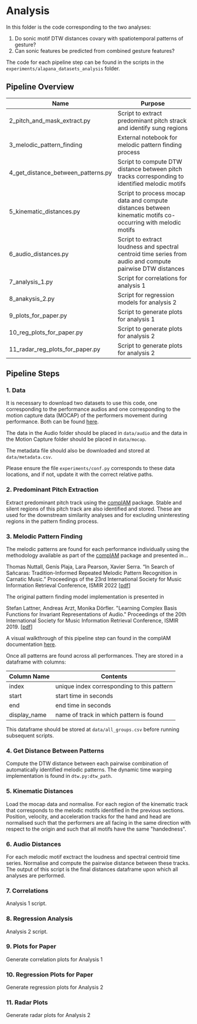 # Analysis

In this folder is the code corresponding to the two analyses:

1. Do sonic motif DTW distances covary with spatiotemporal patterns of gesture?
2. Can sonic features be predicted from combined gesture features?

The code for each pipeline step can be found in the scripts in the `experiments/alapana_datasets_analysis` folder.

## Pipeline Overview

| Name |Purpose  |
|--|--|
| 2_pitch_and_mask_extract.py | Script to extract predominant pitch strack and identify sung regions |
| 3_melodic_pattern_finding | External notebook for melodic pattern finding process|
| 4_get_distance_between_patterns.py | Script to compute DTW distance between pitch tracks corresponding to identified melodic motifs |
| 5_kinematic_distances.py | Script to process mocap data and compute distances between kinematic motifs co-occurring with melodic motifs|
| 6_audio_distances.py | Script to extract loudness and spectral centroid time series from audio and compute pairwise DTW distances |
|7_analysis_1.py | Script for correlations for analysis 1|
|8_anakysis_2.py | Script for regression models for analysis 2|
|9_plots_for_paper.py  |  Script to generate plots for analysis 1|
|10_reg_plots_for_paper.py |  Script to generate plots for analysis 2|
|11_radar_reg_plots_for_paper.py|  Script to generate plots for analysis 2|


## Pipeline Steps

### 1. Data
It is necessary to download two datasets to use this code, one corresponding to the performance audios and one corresponding to the motion capture data (MOCAP) of the performers movement during performance. Both can be found [here](https://owncloud.gwdg.de/index.php/s/CcTprqZ7dAFIg8Q). 

The data in the Audio folder should be placed in `data/audio` and the data in the Motion Capture folder should be placed in `data/mocap`.

The metadata file should also be downloaded and stored at `data/metadata.csv`.

Please ensure the file `experiments/conf.py` corresponds to these data locations, and if not, update it with the correct relative paths.

### 2. Predominant Pitch Extraction

Extract predominant pitch track using the [compIAM](https://github.com/MTG/compIAM) package. Stable and silent regions of this pitch track are also identified and stored. These are used for the downstream similarity analyses and for excluding uninteresting regions in the pattern finding process.

### 3. Melodic Pattern Finding

The melodic patterns are found for each performance individually using the methodology available as part of the [compIAM](https://github.com/MTG/compIAM) package and presented in...

Thomas Nuttall, Genís Plaja, Lara Pearson, Xavier Serra. “In Search of Sañcaras: Tradition-Informed Repeated Melodic Pattern Recognition in Carnatic Music.” Proceedings of the 23rd International Society for Music Information Retrieval Conference, ISMIR 2022 [[pdf](https://repositori-api.upf.edu/api/core/bitstreams/cca68db1-8203-45d4-8c8c-b2b75c606679/content)]

The original pattern finding model implementation is presented in 

Stefan Lattner, Andreas Arzt, Monika Dörfler. "Learning Complex Basis Functions for Invariant Representations of Audio." Proceedings of the 20th International Society for Music Information Retrieval Conference, ISMIR 2019. [[pdf](https://arxiv.org/pdf/1907.05982)]

A visual walkthrough of this pipeline step can found in the compIAM documentation [here](https://mtg.github.io/IAM-tutorial-ismir22/melodic_analysis/melodic-pattern-discovery.html).

Once all patterns are found across all performances. They are stored in a dataframe with columns:

| Column Name | Contents  |
|--|--|
| index | unique index corresponding to this pattern |
| start | start time in seconds|
| end | end time in seconds|
| display_name | name of track in which pattern is found |

This dataframe should be stored at `data/all_groups.csv` before running subsequent scripts.

### 4. Get Distance Between Patterns

Compute the DTW distance between each pairwise combination of automatically identified melodic patterns. The dynamic time warping implementation is found in `dtw.py:dtw_path`. 

### 5. Kinematic Distances

Load the mocap data and normalise. For each region of the kinematic track that corresponds to the melodic motifs identified in the previous sections. Position, velocity, and acceleration tracks for the hand and head are normalised such that the performers are all facing in the same direction with respect to the origin and such that all motifs have the same "handedness".

### 6. Audio Distances

For each melodic motif exctract the loudness and spectral centroid time series. Normalise and compute the pairwise distance between these tracks. The output of this script is the final distances dataframe upon which all analyses are performed.

### 7. Correlations

Analysis 1 script.

### 8. Regression Analysis

Analysis 2 script.

### 9. Plots for Paper

Generate correlation plots for Analysis 1

### 10. Regression Plots for Paper

Generate regression plots for Analysis 2

### 11. Radar Plots

Generate radar plots for Analysis 2

